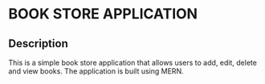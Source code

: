 # BOOK STORE APPLICATION

## Description

This is a simple book store application that allows users to add, edit, delete and view books. The application is built using MERN.
